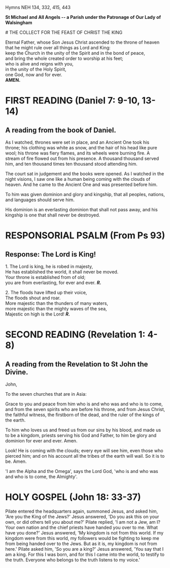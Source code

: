 Hymns NEH 134, 332, 415, 443

**St Michael and All Angels -- a Parish under the Patronage of Our Lady
of Walsingham**

# THE COLLECT FOR THE FEAST OF CHRIST THE KING

Eternal Father, whose Son Jesus Christ ascended to the throne of heaven\
that he might rule over all things as Lord and King:\
keep the Church in the unity of the Spirit and in the bond of peace,\
and bring the whole created order to worship at his feet;\
who is alive and reigns with you,\
in the unity of the Holy Spirit,\
one God, now and for ever.\
**AMEN.**

# FIRST READING (Daniel 7: 9-10, 13-14)

## A reading from the book of Daniel.

As I watched, thrones were set in place, and an Ancient One took
his throne; his clothing was white as snow, and the hair of his head
like pure wool; his throne was fiery flames, and its wheels were burning
fire. A stream of fire flowed out from his presence. A thousand thousand
served him, and ten thousand times ten thousand stood attending him.

The court sat in judgement and the books were opened. As I watched in
the night visions, I saw one like a human being coming with the clouds
of heaven. And he came to the Ancient One and was presented before him.

To him was given dominion and glory and kingship, that all peoples,
nations, and languages should serve him.

His dominion is an everlasting dominion that shall not pass away, and
his kingship is one that shall never be destroyed.

# RESPONSORIAL PSALM (From Ps 93)

## Response: The Lord is King!

1\. The Lord is king, he is robed in majesty,\
He has established the world, it shall never be moved.\
Your throne is established from of old;\
you are from everlasting, for ever and ever. ***R.***

2\. The floods have lifted up their voice,\
The floods shout and roar.\
More majestic than the thunders of many waters,\
more majestic than the mighty waves of the sea,\
Majestic on high is the Lord! ***R.***

# SECOND READING (Revelation 1: 4-8)

## A reading from the Revelation to St John the Divine.

John,

To the seven churches that are in Asia:

Grace to you and peace from him who is and who was and who is to come,
and from the seven spirits who are before his throne, and from Jesus
Christ, the faithful witness, the firstborn of the dead, and the ruler
of the kings of the earth.

To him who loves us and freed us from our sins by his blood, and made us
to be a kingdom, priests serving his God and Father, to him be glory and
dominion for ever and ever. Amen.

Look! He is coming with the clouds; every eye will see him, even those
who pierced him; and on his account all the tribes of the earth will
wail. So it is to be. Amen.

'I am the Alpha and the Omega', says the Lord God, 'who is and who was
and who is to come, the Almighty'.

# HOLY GOSPEL (John 18: 33-37)

Pilate entered the headquarters again, summoned Jesus, and asked him,
'Are you the King of the Jews?' Jesus answered, 'Do you ask this on your
own, or did others tell you about me?' Pilate replied, 'I am not a Jew,
am I? Your own nation and the chief priests have handed you over to me.
What have you done?' Jesus answered, 'My kingdom is not from this world.
If my kingdom were from this world, my followers would be fighting to
keep me from being handed over to the Jews. But as it is, my kingdom is
not from here.' Pilate asked him, 'So you are a king?' Jesus answered,
'You say that I am a king. For this I was born, and for this I came into
the world, to testify to the truth. Everyone who belongs to the truth
listens to my voice.'

